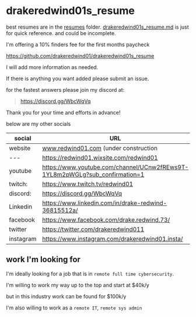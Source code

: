 # drakeredwind01s_resume

best resumes are in the [resumes](resumes) folder. [drakeredwind01s_resume.md](drakeredwind01s_resume.md) is just for quick reference. and could be incomplete.

I'm offering a 10% finders fee for the first months paycheck

https://github.com/drakeredwind01/drakeredwind01s_resume

I will add more information as needed.

If there is anything you want added please submit an issue.

for the fastest answers please join my discord at:

> https://discord.gg/WbcWqVq

Thank you for your time and efforts in advance!

below are my other socials

 social      | URL                                                                         |
-------------|-----------------------------------------------------------------------------|
 website 	   | www.redwind01.com (under construction                                       |
 ---         | https://redwind01.wixsite.com/redwind01                                     |
 youtube 	   | https://www.youtube.com/channel/UCnw2fREws9T-1YL8m2pWGLg?sub_confirmation=1 |
 twitch:     | https://www.twitch.tv/redwind01                                             |
 discord: 	  | https://discord.gg/WbcWqVq                                                  |
 Linkedin 	  | https://www.linkedin.com/in/drake-redwind-36815512a/                        |
 facebook 	  | https://www.facebook.com/drake.redwind.73/                                  |
 twitter 	   | https://twitter.com/drakeredwind011                                         |
 instagram   | https://www.instagram.com/drakeredwind01.insta/                             |


## work I'm looking for

I'm ideally looking for a job that is in `remote full time cybersecurity`. 

I'm willing to work my way up to the top and start at $40k/y

but in this industry work can be found for $100k/y

I'm also willing to work as a `remote IT`, `remote sys admin`

